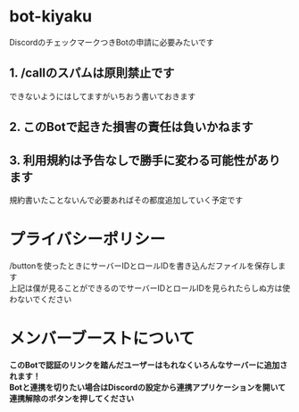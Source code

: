 # bot-kiyaku
DiscordのチェックマークつきBotの申請に必要みたいです  
## 1. /callのスパムは原則禁止です
できないようにはしてますがいちおう書いておきます
## 2. このBotで起きた損害の責任は負いかねます
## 3. 利用規約は予告なしで勝手に変わる可能性があります
規約書いたことないんで必要あればその都度追加していく予定です
# プライバシーポリシー
/buttonを使ったときにサーバーIDとロールIDを書き込んだファイルを保存します  
上記は僕が見ることができるのでサーバーIDとロールIDを見られたらしぬ方は使わないでください
# メンバーブーストについて
**このBotで認証のリンクを踏んだユーザーはもれなくいろんなサーバーに追加されます！**  
**Botと連携を切りたい場合はDiscordの設定から連携アプリケーションを開いて連携解除のボタンを押してください**
